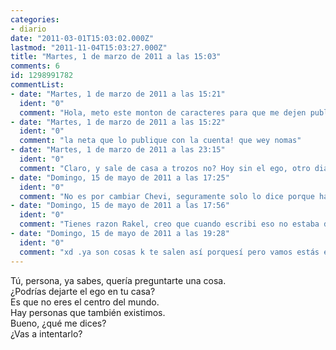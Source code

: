 ```yaml
---
categories:
- diario
date: "2011-03-01T15:03:02.000Z"
lastmod: "2011-11-04T15:03:27.000Z"
title: "Martes, 1 de marzo de 2011 a las 15:03"
comments: 6
id: 1298991782
commentList:
- date: "Martes, 1 de marzo de 2011 a las 15:21"
  ident: "0"
  comment: "Hola, meto este monton de caracteres para que me dejen publicarlo., La respuesta ahora  \n  \nNo xD"
- date: "Martes, 1 de marzo de 2011 a las 15:22"
  ident: "0"
  comment: "la neta que lo publique con la cuenta! que wey nomas"
- date: "Martes, 1 de marzo de 2011 a las 23:15"
  ident: "0"
  comment: "Claro, y sale de casa a trozos no? Hoy sin el ego, otro dia sin la mala ostia... A que tanta obsesion con que la gente cambie? Alla cada uno..."
- date: "Domingo, 15 de mayo de 2011 a las 17:25"
  ident: "0"
  comment: "No es por cambiar Chevi, seguramente solo lo dice porque hay demasiadas personas egocéntricas pero, si os fijáis HAY PERSONAS QUE NECESITAN SER MAS EGO,porque necesitan pensar mas en si mismos y relajarse y no pensar tanto en los demás y tener más amor propio :)"
- date: "Domingo, 15 de mayo de 2011 a las 17:56"
  ident: "0"
  comment: "Tienes razon Rakel, creo que cuando escribi eso no estaba de buen humor jaja"
- date: "Domingo, 15 de mayo de 2011 a las 19:28"
  ident: "0"
  comment: "xd .ya son cosas k te salen así porquesí pero vamos estás en tu derecho ems... xdxd"
---
```


Tú, persona, ya sabes, quería preguntarte una cosa.  
¿Podrías dejarte el ego en tu casa?  
Es que no eres el centro del mundo.  
Hay personas que también existimos.  
Bueno, ¿qué me dices?  
¿Vas a intentarlo?